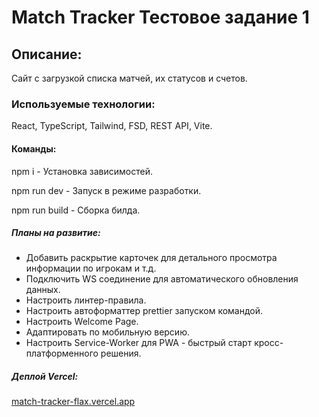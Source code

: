 # Match Tracker Тестовое задание 1

## Описание:

Сайт с загрузкой списка матчей, их статусов и счетов.

### Используемые технологии:

React, TypeScript, Tailwind, FSD, REST API, Vite.

#### Команды:

npm i - Установка зависимостей.

npm run dev - Запуск в режиме разработки.

npm run build - Сборка билда.

##### Планы на развитие:

- Добавить раскрытие карточек для детального просмотра информации по игрокам и т.д.
- Подключить WS соединение для автоматического обновления данных.
- Настроить линтер-правила.
- Настроить автоформаттер prettier запуском командой.
- Настроить Welcome Page.
- Адаптировать по мобильную версию.
- Настроить Service-Worker для PWA - быстрый старт кросс-платформенного решения.

##### Деплой Vercel:

[match-tracker-flax.vercel.app](https://match-tracker-flax.vercel.app/)
